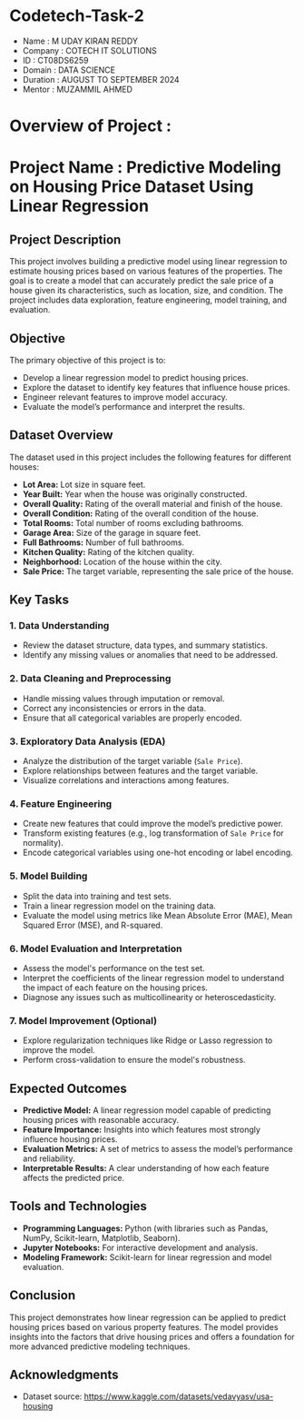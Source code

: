 # Codetech-Task-2

- Name : M UDAY KIRAN REDDY
- Company : COTECH IT SOLUTIONS
- ID : CT08DS6259
- Domain : DATA SCIENCE
- Duration : AUGUST TO SEPTEMBER 2024
- Mentor : MUZAMMIL AHMED


# Overview of Project :
# Project Name : Predictive Modeling on Housing Price Dataset Using Linear Regression

## Project Description

This project involves building a predictive model using linear regression to estimate housing prices based on various features of the properties. The goal is to create a model that can accurately predict the sale price of a house given its characteristics, such as location, size, and condition. The project includes data exploration, feature engineering, model training, and evaluation.

## Objective

The primary objective of this project is to:
- Develop a linear regression model to predict housing prices.
- Explore the dataset to identify key features that influence house prices.
- Engineer relevant features to improve model accuracy.
- Evaluate the model’s performance and interpret the results.

## Dataset Overview

The dataset used in this project includes the following features for different houses:

- **Lot Area:** Lot size in square feet.
- **Year Built:** Year when the house was originally constructed.
- **Overall Quality:** Rating of the overall material and finish of the house.
- **Overall Condition:** Rating of the overall condition of the house.
- **Total Rooms:** Total number of rooms excluding bathrooms.
- **Garage Area:** Size of the garage in square feet.
- **Full Bathrooms:** Number of full bathrooms.
- **Kitchen Quality:** Rating of the kitchen quality.
- **Neighborhood:** Location of the house within the city.
- **Sale Price:** The target variable, representing the sale price of the house.

## Key Tasks

### 1. Data Understanding
- Review the dataset structure, data types, and summary statistics.
- Identify any missing values or anomalies that need to be addressed.

### 2. Data Cleaning and Preprocessing
- Handle missing values through imputation or removal.
- Correct any inconsistencies or errors in the data.
- Ensure that all categorical variables are properly encoded.

### 3. Exploratory Data Analysis (EDA)
- Analyze the distribution of the target variable (`Sale Price`).
- Explore relationships between features and the target variable.
- Visualize correlations and interactions among features.

### 4. Feature Engineering
- Create new features that could improve the model’s predictive power.
- Transform existing features (e.g., log transformation of `Sale Price` for normality).
- Encode categorical variables using one-hot encoding or label encoding.

### 5. Model Building
- Split the data into training and test sets.
- Train a linear regression model on the training data.
- Evaluate the model using metrics like Mean Absolute Error (MAE), Mean Squared Error (MSE), and R-squared.

### 6. Model Evaluation and Interpretation
- Assess the model's performance on the test set.
- Interpret the coefficients of the linear regression model to understand the impact of each feature on the housing prices.
- Diagnose any issues such as multicollinearity or heteroscedasticity.

### 7. Model Improvement (Optional)
- Explore regularization techniques like Ridge or Lasso regression to improve the model.
- Perform cross-validation to ensure the model's robustness.

## Expected Outcomes

- **Predictive Model:** A linear regression model capable of predicting housing prices with reasonable accuracy.
- **Feature Importance:** Insights into which features most strongly influence housing prices.
- **Evaluation Metrics:** A set of metrics to assess the model’s performance and reliability.
- **Interpretable Results:** A clear understanding of how each feature affects the predicted price.

## Tools and Technologies

- **Programming Languages:** Python (with libraries such as Pandas, NumPy, Scikit-learn, Matplotlib, Seaborn).
- **Jupyter Notebooks:** For interactive development and analysis.
- **Modeling Framework:** Scikit-learn for linear regression and model evaluation.

## Conclusion

This project demonstrates how linear regression can be applied to predict housing prices based on various property features. The model provides insights into the factors that drive housing prices and offers a foundation for more advanced predictive modeling techniques.


## Acknowledgments

- Dataset source: https://www.kaggle.com/datasets/vedavyasv/usa-housing
